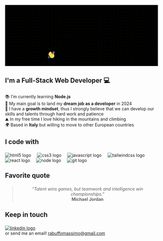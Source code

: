 <div align="left">
  <img src="banner_github.gif" width="1000" heigth="200" alt="my-banner"  />
</div>

###

<h2 align="left">I'm a Full-Stack Web Developer 💻</h2>

###

📚 I'm currently learning **Node.js**  <br>🎯 My main goal is to land my **dream job as a developer** in 2024<br>🧠 I have a **growth mindset**, thus I strongly believe that we can develop our skills and talents through hard work and patience<br>⛰️ In my free time I love hiking in the mountains and climbing<br>🌍 Based in **Italy** but willing to move to other European countries

###

<h2 align="left">I code with</h2>

###

<div align="left">
  <img src="https://cdn.jsdelivr.net/gh/devicons/devicon/icons/html5/html5-original.svg" height="40" alt="html5 logo"  />
  <img width="12" />
  <img src="https://cdn.jsdelivr.net/gh/devicons/devicon/icons/css3/css3-original.svg" height="40" alt="css3 logo"  />
  <img width="12" />
  <img src="https://cdn.jsdelivr.net/gh/devicons/devicon/icons/javascript/javascript-original.svg" height="40" alt="javascript logo"  />
  <img width="12" />
  <img src="https://cdn.simpleicons.org/tailwindcss/06B6D4" height="40" alt="tailwindcss logo"  />
  <img width="12" />
  <img src="https://cdn.simpleicons.org/react/61DAFB" height="40" alt="react logo"  />
  <img width="12" />
  <img src="https://cdn.simpleicons.org/node.js" height="40" alt="node logo"  />
  <img width="12" />
  <img src="https://cdn.jsdelivr.net/gh/devicons/devicon/icons/git/git-original.svg" height="40" alt="git logo"  />
</div>

###

<h2 align="left">Favorite quote</h2>

###

<div align="center">
  
  > _“Talent wins games, but teamwork and intelligence win championships.”_<br>**Michael Jordan**
  
</div>

###

<h2 align="left">Keep in touch</h2>

###

<div align="left">
  <a href="https://www.linkedin.com/in/massimo-rabuffo-5a7a71294/" target="_blank">
    <img src="https://raw.githubusercontent.com/maurodesouza/profile-readme-generator/master/src/assets/icons/social/linkedin/default.svg" height="40" alt="linkedin logo"  />
  </a>
  <div>or send me an email! <a href=mailto"rabuffomassimo@gmail.com">rabuffomassimo@gmail.com</a></div>
</div>

<!---
massimorabuffo/massimorabuffo is a ✨ special ✨ repository because its `README.md` (this file) appears on your GitHub profile.
You can click the Preview link to take a look at your changes.
--->

